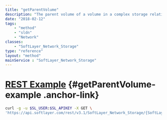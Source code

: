 ```yaml
---
title: "getParentVolume"
description: "The parent volume of a volume in a complex storage relationship."
date: "2018-02-12"
tags:
    - "method"
    - "sldn"
    - "Network"
classes:
    - "SoftLayer_Network_Storage"
type: "reference"
layout: "method"
mainService : "SoftLayer_Network_Storage"
---
```


# [REST Example](#getParentVolume-example) <a href="/article/rest/"><i class="fas fa-question"></i></a> {#getParentVolume-example .anchor-link} 
```bash
curl -g -u $SL_USER:$SL_APIKEY -X GET \
'https://api.softlayer.com/rest/v3.1/SoftLayer_Network_Storage/{SoftLayer_Network_StorageID}/getParentVolume'
```
